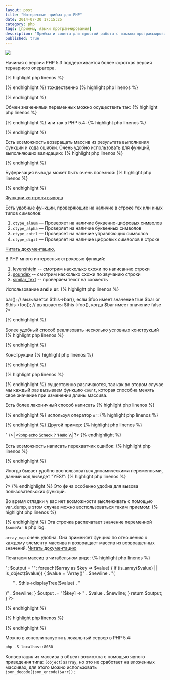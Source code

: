 ```yaml
---
layout: post
title: "Интересные приёмы для PHP"
date: 2014-07-30 17:15:25
category: php
tags: [приемы, языки программирования]
description: "Приёмы и советы для простой работы с языком программирования PHP."
published: true
---
```


<img src="http://theasder.github.io/img/508ee057e4c2.png" class="img-responsive" />

Начиная с версии PHP 5.3 поддерживается более короткая версия тернарного оператора.

{% highlight php linenos %}
<?php
$c = $a ?: $b;
?>
{% endhighlight %}
тождественно
{% highlight php linenos %}
<?php
$c = $a ? $a : $b;
?>
{% endhighlight %}


Обмен значениями переменных можно осуществить так:
{% highlight php linenos %}
<?php
list($a, $b) = array($b, $a);
?>
{% endhighlight %}
или так в PHP 5.4:
{% highlight php linenos %}
<?php
list($a, $b) = [$b, $a];
?>
{% endhighlight %}

Есть возможность возвращать массив из результата выполнения функции и кода ошибки. Очень удобно использовать для функций, выполняющих валидацию:
{% highlight php linenos %}
<?php
list($result, $error) = validateString($str);

if($error){
  // Что-нибудь сделать.
}

function validateString($str){
  return array(false, "Строка не валидна");
}
?>
{% endhighlight %}

Буферизация вывода может быть очень полезной:
{% highlight php linenos %}
<?php
ob_start(); // Начать захват вывода.
print "this";
echo "that";
$buffer = ob_get_contents();
ob_end_clean(); // Окончить захват.

// ... Сюда можно еще добавить какой-нибудь код...

print $buffer; // Распечатает "thisthat".
?>
{% endhighlight %}

[Функции контроля вывода](http://php.net/manual/ru/ref.outcontrol.php)

Есть удобные функции, проверяющие на наличие в строке тех или иных типов символов:

1. `ctype_alnum` — Проверяет на наличие буквенно-цифровых символов 
2. `ctype_alpha` — Проверяет на наличие буквенных символов
3. `ctype_cntrl` — Проверяет на наличие управляющих символов
4. `ctype_digit` — Проверяет на наличие цифровых символов в строке

[Читать документацию.](http://php.net/manual/ru/book.ctype.php)

В PHP много интересных строковых функций:

1. [levenshtein](http://php.net/manual/ru/function.levenshtein.php) -- смотрим насколько схожи по написанию строки
2. [soundex](http://php.net/manual/ru/function.soundex.php) -- смотрим насколько схожи по звучанию строки
3. [similar_text](http://php.net/manual/ru/function.similar-text.php) -- проверяем текст на схожесть

Использование **and** и **or**:
{% highlight php linenos %}
<?php
$foo and $this->bar(); // вызывается $this->bar(), если $foo имеет значение true
$bar or $this->foo(); // вызывается $this->foo(), когда $bar имеет значение false
?>
{% endhighlight %}

Более удобный способ реализовать несколько условных конструкций
{% highlight php linenos %}
<?php
switch(TRUE){
  case email_is_valid($email):
    // Что-то сделать здесь.
    break;
  case username_is_valid($user):
    // И здесь.
    break;
  case pass_too_short($pass) && pass_not_save($pass):
    // И здесь.
    break;
}
?>
{% endhighlight %}

Конструкции
{% highlight php linenos %}
<?php
for($i = 0, $count = count($my_array); $i < $count; $i++){
  // Do loopy things.
}
?>
{% endhighlight %}

{% highlight php linenos %}
<?php
for($i = 0; $i < count($my_array); $i++){}
?>
{% endhighlight %}
существенно различаются, так как во втором случае мы каждый раз вызываем функцию `count`, которая способна менять свое значение при изменении длины массива.

Есть более лаконичный способ написать
{% highlight php linenos %}
<?php
$array = [1, 2, 3, 4, 5];
if (!empty($array)) {
    do_something();
}
?>
{% endhighlight %}
используя оператор `or`:
{% highlight php linenos %}
<?php
$array = [1, 2, 3, 4, 5];
empty($array) OR do_something();
?>
{% endhighlight %}
Другой пример:
{% highlight php linenos %}
<?php
<input type="text" value="<?php $check AND print 'Hello World!' ?>" />
<input type="text" value="<?php echo $check ? 'Hello World!' : NULL ?>" />
?>
{% endhighlight %}

Есть возможность написать перехватчик ошибок:
{% highlight php linenos %}
<?php
fatal_error_handler_function( function() {
 
  $last_error = error_get_last();
 
  if ( !empty( $last_error['message'] ) ) {
    // Сюда нужно записать какие-нибудь инструкции, если произойдет ошибка
  } 
});
?>
{% endhighlight %}

Иногда бывает удобно воспользоваться динамическими переменными, данный код выведет "YES!":
{% highlight php linenos %}
<?php
<?php
    ${date("M")} = "Worked";
    $Worked = 'YES!';
    echo ${${date("M")}};
?>
?>
{% endhighlight %}
Это фича особенно удобна для вызова пользовательских функций.

Во время отладки у вас нет возможности выслеживать с помощью var_dump, в этом случае можно воспользоваться таким приемом:
{% highlight php linenos %}
<?php
file_put_contents('php://stderr', $someVar)
?>
{% endhighlight %}
Эта строчка распечатает значение переменной `$someVar` в php log.

`array_map` очень удобна. Она применяет фунцию по отношению к каждому элементу массива и возвращает массив из возвращенных значений. [Читать документацию](http://php.net//manual/ru/function.array-map.php)

Печатаем массив в читабельном виде:
{% highlight php linenos %}
<?php
private function displayTree($array)
{
  $newline = "<br>";
  $output = "";
  foreach($array as $key => $value) {
      if (is_array($value) || is_object($value)) {
          $value = "Array()" . $newline . "(<ul>" . $this->displayTree($value) . "</ul>)" . $newline;
      }
     $output .= "[$key] => " . $value . $newline;
  }
  return $output;
}
?>
{% endhighlight %}

{% highlight php linenos %}
<?php
$a = array_unique($a); // удаляем дубликаты из массива $a
?>
{% endhighlight %}

Можно в консоли запустить локальный сервер в PHP 5.4:

    php -S localhost:8080

Конвертация из массива в объект возможна с помощью явного приведения типа: `(object)$array`, но это не сработает на вложенных массивах, для этого можно использовать `json_decode(json_encode($arr));`
